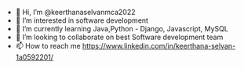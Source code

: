 - 👋 Hi, I’m @keerthanaselvanmca2022
- 👀 I’m interested in software development
- 🌱 I’m currently learning Java,Python - Django, Javascript, MySQL
- 💞️ I’m looking to collaborate on best Software development team
- 📫 How to reach me https://www.linkedin.com/in/keerthana-selvan-1a0592201/

<!---
keerthanaselvanmca2022/keerthanaselvanmca2022 is a ✨ special ✨ repository because its `README.md` (this file) appears on your GitHub profile.
You can click the Preview link to take a look at your changes.
--->
